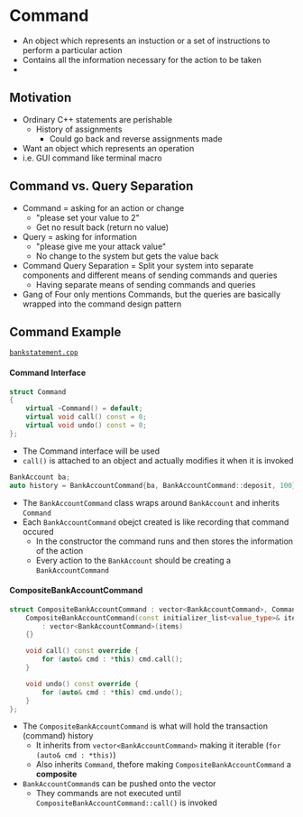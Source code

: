 # Command
- An object which represents an instuction or a set of instructions to perform a particular action
- Contains all the  information necessary for the action to be taken
-

## Motivation
- Ordinary C++ statements are perishable
    - History of assignments
        - Could go back and reverse assignments made
- Want an object which represents an operation
- i.e. GUI command like terminal macro

## Command vs. Query Separation
- Command = asking for an action or change 
    - "please set your value to 2"
    - Get no result back (return no value)
- Query = asking for information
    - "please give me your attack value"
    - No change to the system but gets the value back
- Command Query Separation = Split your system into separate components and different means of sending commands and queries
    - Having separate means of sending commands and queries
- Gang of Four only mentions Commands, but the queries are basically wrapped into the command design pattern

## Command Example
[`bankstatement.cpp`](bankstatement.cpp)

#### Command Interface
```cpp
struct Command
{
    virtual ~Command() = default;
    virtual void call() const = 0;
    virtual void undo() const = 0;
};
```
- The Command interface will be used 
- `call()` is attached to an object and actually modifies it when it is invoked
```cpp
BankAccount ba;
auto history = BankAccountCommand{ba, BankAccountCommand::deposit, 100};
```
- The `BankAccountCommand` class wraps around `BankAccount` and inherits `Command`
- Each `BankAccountCommand` obejct created is like recording that command occured
    - In the constructor the command runs and then stores the information of the action
    - Every action to the `BankAccount` should be creating a `BankAccountCommand`

#### CompositeBankAccountCommand
```cpp
struct CompositeBankAccountCommand : vector<BankAccountCommand>, Command {
    CompositeBankAccountCommand(const initializer_list<value_type>& items)
        : vector<BankAccountCommand>(items) 
    {}

    void call() const override {
        for (auto& cmd : *this) cmd.call();
    }

    void undo() const override {
        for (auto& cmd : *this) cmd.undo();
    }
};
```
- The `CompositeBankAccountCommand` is what will hold the transaction (command) history
    - It inherits from `vector<BankAccountCommand>` making it iterable (`for (auto& cmd : *this)`)
    - Also inherits `Command`, thefore making `CompositeBankAccountCommand` a **composite**
- `BankAccountCommand`s can be pushed onto the vector
    - They commands are not executed until `CompositeBankAccountCommand::call()` is invoked

